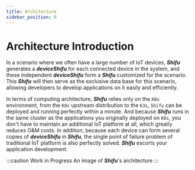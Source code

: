 ```yaml
---
title: Architecture
sidebar_position: 0
---
```


# Architecture Introduction

In a scenario where we often have a large number of IoT devices, ***Shifu*** generates a ***deviceShifu*** for each connected device in the system, and these independent ***deviceShifu*** form a ***Shifu*** customized for the scenario. This ***Shifu*** will then serve as the exclusive data base for this scenario, allowing developers to develop applications on it easily and efficiently. 

In terms of computing architecture, ***Shifu*** relies only on the `K8s` environment, from the `K8s` upstream distribution to the `K3s`, `Shifu` can be deployed and running perfectly within a minute. And because ***Shifu*** runs in the same cluster as the applications you originally deployed on `K8s`, you don't have to maintain an additional IoT platform at all, which greatly reduces O&M costs. In addition, because each device can form several copies of ***deviceShifu*** in ***Shifu***, the single point of failure problem of traditional IoT platform is also perfectly solved. ***Shifu*** escorts your application development.

:::caution Work in Progress
An image of ***Shifu***'s architecture
:::

